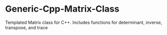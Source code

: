 # Generic-Cpp-Matrix-Class
Templated Matrix class for C++. Includes functions for determinant, inverse, transpose, and trace
